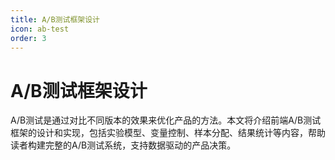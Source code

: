 ```yaml
---
title: A/B测试框架设计
icon: ab-test
order: 3
---
```


# A/B测试框架设计

A/B测试是通过对比不同版本的效果来优化产品的方法。本文将介绍前端A/B测试框架的设计和实现，包括实验模型、变量控制、样本分配、结果统计等内容，帮助读者构建完整的A/B测试系统，支持数据驱动的产品决策。
